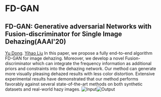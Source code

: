 # FD-GAN
## FD-GAN: Generative adversarial Networks with Fusion-discriminator for Single Image Dehazing(AAAI'20)
[Yu Dong](https://github.com/WeilanAnnn).  [Yihao Liu](https://github.com/DoctorYy)
In this paper, we propose a fully end-to-end algorithm FD-GAN for image dehazing. Moreover, we develop a novel Fusion-discriminator which can integrate the frequency information as additional priors and constraints into the dehazing network. Our method can generate more visually pleasing dehazed results with less color distortion. Extensive experimental results have demonstrated that our method performs favorably against several state-of-the-art methods on both synthetic datasets and real-world hazy images.
![Input](图片链接)![Output](图片链接)

